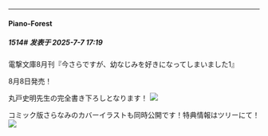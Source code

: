 ﻿
*****

####  Piano-Forest  
##### 1514#       发表于 2025-7-7 17:19

電撃文庫8月刊『今さらですが、幼なじみを好きになってしまいました1』

8月8日発売！

丸戸史明先生の完全書き下ろしとなります！
<img src="https://p.sda1.dev/25/d80f26387cf1853d56e006b3f131f2ec/20250707_171832.jpg" referrerpolicy="no-referrer">

コミック版さらなみのカバーイラストも同時公開です！特典情報はツリーにて！
<img src="https://p.sda1.dev/25/761ed1d8d659e37c7b9c7e51d2a99549/20250707_171836.jpg" referrerpolicy="no-referrer">

